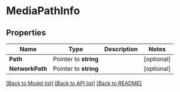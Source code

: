# MediaPathInfo

## Properties

Name | Type | Description | Notes
------------ | ------------- | ------------- | -------------
**Path** | Pointer to **string** |  | [optional] 
**NetworkPath** | Pointer to **string** |  | [optional] 

[[Back to Model list]](../README.md#documentation-for-models) [[Back to API list]](../README.md#documentation-for-api-endpoints) [[Back to README]](../README.md)


